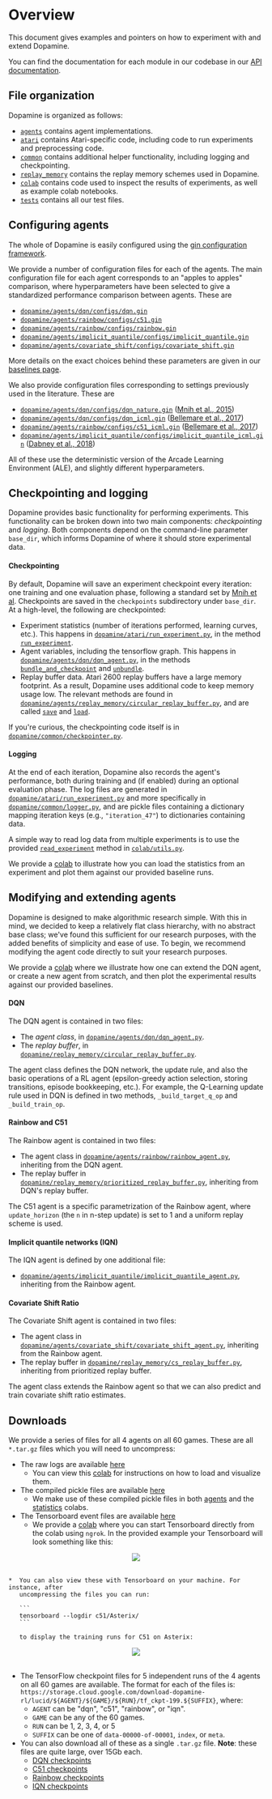 # Overview

This document gives examples and pointers on how to experiment with and extend
Dopamine.

You can find the documentation for each module in our codebase in our
[API documentation](https://github.com/gbg141/dopamine/blob/master/docs/api_docs/python/index.md).

## File organization

Dopamine is organized as follows:

*   [`agents`](https://github.com/gbg141/dopamine/tree/master/dopamine/agents)
    contains agent implementations.
*   [`atari`](https://github.com/gbg141/dopamine/tree/master/dopamine/atari)
    contains Atari-specific code, including code to run experiments and
    preprocessing code.
*   [`common`](https://github.com/gbg141/dopamine/tree/master/dopamine/common)
    contains additional helper functionality, including logging and
    checkpointing.
*   [`replay_memory`](https://github.com/gbg141/dopamine/tree/master/dopamine/replay_memory)
    contains the replay memory schemes used in Dopamine.
*   [`colab`](https://github.com/gbg141/dopamine/tree/master/dopamine/colab)
    contains code used to inspect the results of experiments, as well as example
    colab notebooks.
*   [`tests`](https://github.com/gbg141/dopamine/tree/master/tests)
    contains all our test files.

## Configuring agents

The whole of Dopamine is easily configured using the
[gin configuration framework](https://github.com/google/gin-config).

We provide a number of configuration files for each of the agents. The main
configuration file for each agent corresponds to an "apples to apples"
comparison, where hyperparameters have been selected to give a standardized
performance comparison between agents. These are

*   [`dopamine/agents/dqn/configs/dqn.gin`](https://github.com/gbg141/dopamine/blob/master/dopamine/agents/dqn/configs/dqn.gin)
*   [`dopamine/agents/rainbow/configs/c51.gin`](https://github.com/gbg141/dopamine/blob/master/dopamine/agents/rainbow/configs/c51.gin)
*   [`dopamine/agents/rainbow/configs/rainbow.gin`](https://github.com/gbg141/dopamine/blob/master/dopamine/agents/rainbow/configs/rainbow.gin)
*   [`dopamine/agents/implicit_quantile/configs/implicit_quantile.gin`](https://github.com/gbg141/dopamine/blob/master/dopamine/agents/implicit_quantile/configs/implicit_quantile.gin)
*   [`dopamine/agents/covariate_shift/configs/covariate_shift.gin`](https://github.com/gbg141/dopamine/blob/master/dopamine/agents/covariate_shift/configs/covariate_shift.gin)

More details on the exact choices behind these parameters are given in our
[baselines page](https://github.com/gbg141/dopamine/tree/master/baselines/).

We also provide configuration files corresponding to settings previously used in
the literature. These are

*   [`dopamine/agents/dqn/configs/dqn_nature.gin`](https://github.com/gbg141/dopamine/blob/master/dopamine/agents/dqn/configs/dqn_nature.gin)
    ([Mnih et al., 2015][dqn])
*   [`dopamine/agents/dqn/configs/dqn_icml.gin`](https://github.com/gbg141/dopamine/blob/master/dopamine/agents/dqn/configs/dqn_icml.gin)
    ([Bellemare et al., 2017][c51])
*   [`dopamine/agents/rainbow/configs/c51_icml.gin`](https://github.com/gbg141/dopamine/blob/master/dopamine/agents/rainbow/configs/c51_icml.gin)
    ([Bellemare et al., 2017][c51])
*   [`dopamine/agents/implicit_quantile/configs/implicit_quantile_icml.gin`](https://github.com/gbg141/dopamine/blob/master/dopamine/agents/implicit_quantile/configs/implicit_quantile_icml.gin)
    ([Dabney et al., 2018][iqn])

All of these use the deterministic version of the Arcade Learning Environment
(ALE), and slightly different hyperparameters.

## Checkpointing and logging

Dopamine provides basic functionality for performing experiments. This
functionality can be broken down into two main components: *checkpointing* and
*logging*. Both components depend on the command-line parameter `base_dir`,
which informs Dopamine of where it should store experimental data.

#### Checkpointing

By default, Dopamine will save an experiment checkpoint every iteration: one
training and one evaluation phase, following a standard set by [Mnih et al][dqn].
Checkpoints are saved in the `checkpoints` subdirectory under `base_dir`. At a
high-level, the following are checkpointed:

*   Experiment statistics (number of iterations performed, learning curves,
    etc.). This happens in
    [`dopamine/atari/run_experiment.py`](https://github.com/gbg141/dopamine/blob/master/dopamine/atari/run_experiment.py),
    in the method
    [`run_experiment`](https://github.com/gbg141/dopamine/blob/master/docs/api_docs/python/run_experiment/TrainRunner.md#run_experiment).
*   Agent variables, including the tensorflow graph. This happens in
    [`dopamine/agents/dqn/dqn_agent.py`](https://github.com/gbg141/dopamine/blob/master/dopamine/agents/dqn/dqn_agent.py),
    in the methods
    [`bundle_and_checkpoint`](https://github.com/gbg141/dopamine/blob/master/docs/api_docs/python/dqn_agent/DQNAgent.md#bundle_and_checkpoint)
    and
    [`unbundle`](https://github.com/gbg141/dopamine/blob/master/docs/api_docs/python/dqn_agent/DQNAgent.md#unbundle).
*   Replay buffer data. Atari 2600 replay buffers have a large memory footprint.
    As a result, Dopamine uses additional code to keep memory usage low. The
    relevant methods are found in
    [`dopamine/agents/replay_memory/circular_replay_buffer.py`](https://github.com/gbg141/dopamine/blob/master/dopamine/replay_memory/circular_replay_buffer.py),
    and are called
    [`save`](https://github.com/gbg141/dopamine/blob/master/docs/api_docs/python/circular_replay_buffer/OutOfGraphReplayBuffer.md#save)
    and
    [`load`](https://github.com/gbg141/dopamine/blob/master/docs/api_docs/python/circular_replay_buffer/OutOfGraphReplayBuffer.md#load).

If you're curious, the checkpointing code itself is in
[`dopamine/common/checkpointer.py`](https://github.com/gbg141/dopamine/blob/master/dopamine/common/checkpointer.py).

#### Logging

At the end of each iteration, Dopamine also records the agent's performance,
both during training and (if enabled) during an optional evaluation phase. The
log files are generated in
[`dopamine/atari/run_experiment.py`](https://github.com/gbg141/dopamine/blob/master/dopamine/atari/run_experiment.py)
and more specifically in
[`dopamine/common/logger.py`](https://github.com/gbg141/dopamine/blob/master/dopamine/common/logger.py),
and are pickle files containing a dictionary mapping iteration keys
(e.g., `"iteration_47"`) to dictionaries containing data.

A simple way to read log data from multiple experiments is to use the provided
[`read_experiment`](https://github.com/gbg141/dopamine/blob/master/docs/api_docs/python/utils/read_experiment.md)
method in
[`colab/utils.py`](https://github.com/gbg141/dopamine/blob/master/dopamine/colab/utils.py).

We provide a
[colab](https://colab.research.google.com/github/gbg141/dopamine/blob/master/dopamine/colab/load_statistics.ipynb)
to illustrate how you can load the statistics from an experiment and plot them
against our provided baseline runs.

## Modifying and extending agents

Dopamine is designed to make algorithmic research simple. With this in mind, we
decided to keep a relatively flat class hierarchy, with no abstract base class;
we've found this sufficient for our research purposes, with the added benefits
of simplicity and ease of use. To begin, we recommend modifying the agent code
directly to suit your research purposes.

We provide a
[colab](https://colab.research.google.com/github/gbg141/dopamine/blob/master/dopamine/colab/agents.ipynb)
where we illustrate how one can extend the DQN agent, or create a new agent from
scratch, and then plot the experimental results against our provided baselines.

#### DQN

The DQN agent is contained in two files:

*   The *agent class*, in
    [`dopamine/agents/dqn/dqn_agent.py`](https://github.com/gbg141/dopamine/blob/master/dopamine/agents/dqn/dqn_agent.py).
*   The *replay buffer*, in
    [`dopamine/replay_memory/circular_replay_buffer.py`](https://github.com/gbg141/dopamine/blob/master/dopamine/replay_memory/circular_replay_buffer.py).

The agent class defines the DQN network, the update rule, and also the basic
operations of a RL agent (epsilon-greedy action selection, storing transitions,
episode bookkeeping, etc.). For example, the Q-Learning update rule used in DQN
is defined in two methods, `_build_target_q_op` and `_build_train_op`.

#### Rainbow and C51

The Rainbow agent is contained in two files:

*   The agent class in
    [`dopamine/agents/rainbow/rainbow_agent.py`](https://github.com/gbg141/dopamine/blob/master/dopamine/agents/rainbow/rainbow_agent.py),
    inheriting from the DQN agent.
*   The replay buffer in
    [`dopamine/replay_memory/prioritized_replay_buffer.py`](https://github.com/gbg141/dopamine/blob/master/dopamine/replay_memory/prioritized_replay_buffer.py),
    inheriting from DQN's replay buffer.

The C51 agent is a specific parametrization of the Rainbow agent, where
`update_horizon` (the `n` in n-step update) is set to 1 and a uniform replay
scheme is used.

#### Implicit quantile networks (IQN)

The IQN agent is defined by one additional file:

*   [`dopamine/agents/implicit_quantile/implicit_quantile_agent.py`](https://github.com/gbg141/dopamine/blob/master/dopamine/agents/implicit_quantile/implicit_quantile_agent.py),
    inheriting from the Rainbow agent.

#### Covariate Shift Ratio

The Covariate Shift agent is contained in two files:

*   The agent class in
    [`dopamine/agents/covariate_shift/covariate_shift_agent.py`](https://github.com/gbg141/dopamine/blob/master/dopamine/agents/covariate_shift/covariate_shift_agent.py),
    inheriting from the Rainbow agent.
*   The replay buffer in
    [`dopamine/replay_memory/cs_replay_buffer.py`](https://github.com/gbg141/dopamine/blob/master/dopamine/replay_memory/prioritized_replay_buffer.py),
    inheriting from prioritized replay buffer.

The agent class extends the Rainbow agent so that we can also predict and train covariate shift ratio estimates.

## Downloads

We provide a series of files for all 4 agents on all 60 games. These are all
`*.tar.gz` files which you will need to uncompress:

*   The raw logs are available
    [here](https://storage.cloud.google.com/download-dopamine-rl/compiled_raw_logs_files.tar.gz)
    *  You can view this
       [colab](https://colab.research.google.com/github/gbg141/dopamine/blob/master/dopamine/colab/load_statistics.ipynb)
       for instructions on how to load and visualize them.
*   The compiled pickle files are available
    [here](https://storage.cloud.google.com/download-dopamine-rl/compiled_pkl_files.tar.gz)
    *  We make use of these compiled pickle files in both
       [agents](https://colab.research.google.com/github/gbg141/dopamine/blob/master/dopamine/colab/agents.ipynb)
       and the
       [statistics](https://colab.research.google.com/github/gbg141/dopamine/blob/master/dopamine/colab/load_statistics.ipynb)
       colabs.
*   The Tensorboard event files are available
    [here](https://storage.cloud.google.com/download-dopamine-rl/compiled_tb_event_files.tar.gz)
    *  We provide a
       [colab](https://colab.research.google.com/github/gbg141/dopamine/blob/master/dopamine/colab/tensorboard.ipynb)
       where you can start Tensorboard directly from the colab using `ngrok`.
       In the provided example your Tensorboard will look something like this:

<div align="center">
  <img src="https://google.github.io/dopamine/images/all_asterix_tb.png"><br><br>
</div>

    *  You can also view these with Tensorboard on your machine. For instance, after
       uncompressing the files you can run:

       ```
       tensorboard --logdir c51/Asterix/
       ```

       to display the training runs for C51 on Asterix:

<div align="center">
  <img src="https://google.github.io/dopamine/images/c51_asterix_tb.png"><br><br>
</div>

*   The TensorFlow checkpoint files for 5 independent runs of the 4 agents on
    all 60 games are available. The format for each of the files is:
    `https://storage.cloud.google.com/download-dopamine-rl/lucid/${AGENT}/${GAME}/${RUN}/tf_ckpt-199.${SUFFIX}`,
    where:
    *  `AGENT` can be "dqn", "c51", "rainbow", or "iqn".
    *  `GAME` can be any of the 60 games.
    *  `RUN` can be 1, 2, 3, 4, or 5
    *  `SUFFIX` can be one of `data-00000-of-00001`, `index`, or `meta`.
*   You can also download all of these as a single `.tar.gz` file. **Note**: these files are quite large, over 15Gb each.
    *  [DQN checkpoints](https://storage.cloud.google.com/download-dopamine-rl/dqn_checkpoints.tar.gz)
    *  [C51 checkpoints](https://storage.cloud.google.com/download-dopamine-rl/c51_checkpoints.tar.gz)
    *  [Rainbow checkpoints](https://storage.cloud.google.com/download-dopamine-rl/rainbow_checkpoints.tar.gz)
    *  [IQN checkpoints](https://storage.cloud.google.com/download-dopamine-rl/iqn_checkpoints.tar.gz)

[dqn]: https://storage.googleapis.com/deepmind-media/dqn/DQNNaturePaper.pdf
[c51]: http://proceedings.mlr.press/v70/bellemare17a.html
[rainbow]: https://www.aaai.org/ocs/index.php/AAAI/AAAI18/paper/download/17204/16680
[iqn]: https://arxiv.org/abs/1806.06923
